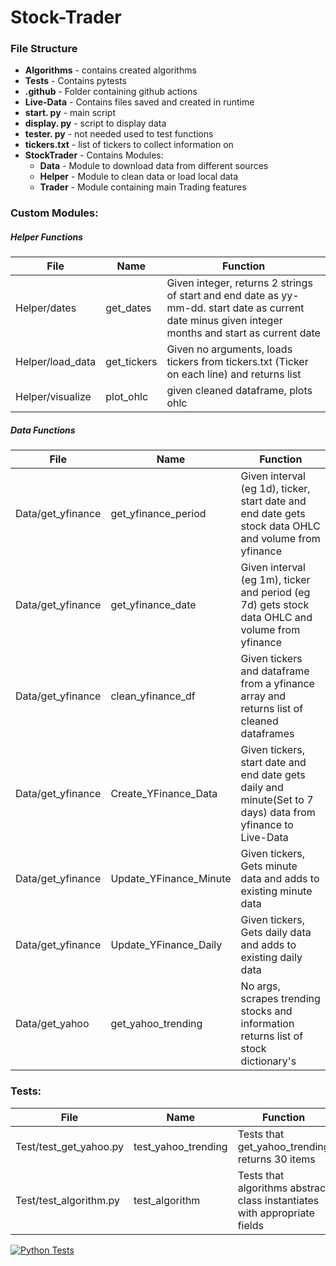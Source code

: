 # Stock-Trader

### File Structure
* **Algorithms** - contains created algorithms
* **Tests** - Contains pytests
* **.github** - Folder containing github actions
* **Live-Data** - Contains files saved and created in runtime   
* **start. py** - main script    
* **display. py** - script to display data
* **tester. py** - not needed used to test functions
* **tickers.txt** - list of tickers to collect information on     
* **StockTrader** - Contains Modules:
    * **Data** - Module to download data from different sources    
    * **Helper** - Module to clean data or load local data     
    * **Trader** - Module containing main Trading features 

### Custom Modules:
##### Helper Functions
<table>
    <thead>
        <tr>
            <th>File</th>
            <th>Name</th>
            <th>Function</th>
        </tr>
    </thead>
    <tbody>
        <tr>
            <td>Helper/dates</td>
            <td>get_dates</td>
            <td>Given integer, returns 2 strings of start and end date as yy-mm-dd. start date as current date minus given integer months and start as current date</td>
        </tr>
        <tr>
            <td>Helper/load_data</td>
            <td>get_tickers</td>
            <td>Given no arguments, loads tickers from tickers.txt (Ticker on each line) and returns list</td>
        </tr>
        <tr>
            <td>Helper/visualize</td>
            <td>plot_ohlc</td>
            <td>given cleaned dataframe, plots ohlc</td>
        </tr>
    </tbody>
</table>

##### Data Functions
<table>
    <thead>
        <tr>
            <th>File</th>
            <th>Name</th>
            <th>Function</th>
        </tr>
    </thead>
    <tbody>
        <tr>
            <td>Data/get_yfinance</td>
            <td>get_yfinance_period</td>
            <td>Given interval (eg 1d), ticker, start date and end date gets stock data OHLC and volume from yfinance</td>
        </tr>
        <tr>
            <td>Data/get_yfinance</td>
            <td>get_yfinance_date</td>
            <td>Given interval (eg 1m), ticker and period (eg 7d) gets stock data OHLC and volume from yfinance</td>
        </tr>
        <tr>
            <td>Data/get_yfinance</td>
            <td>clean_yfinance_df</td>
            <td>Given tickers and dataframe from a yfinance array and returns list of cleaned dataframes</td>
        </tr>
        <tr>
            <td>Data/get_yfinance</td>
            <td>Create_YFinance_Data</td>
            <td>Given tickers, start date and end date gets daily and minute(Set to 7 days) data from yfinance to Live-Data</td>
        </tr>
        <tr>
            <td>Data/get_yfinance</td>
            <td>Update_YFinance_Minute</td>
            <td>Given tickers, Gets minute data and adds to existing minute data</td>
        </tr>
        <tr>
            <td>Data/get_yfinance</td>
            <td>Update_YFinance_Daily</td>
            <td>Given tickers, Gets daily data and adds to existing daily data</td>
        </tr>
        <tr>
            <td>Data/get_yahoo</td>
            <td>get_yahoo_trending</td>
            <td>No args, scrapes trending stocks and information returns list of stock dictionary's</td>
        </tr>
    </tbody>
</table>




### Tests:
<table>
    <thead>
        <tr>
            <th>File</th>
            <th>Name</th>
            <th>Function</th>
        </tr>
    </thead>
    <tbody>
        <tr>
            <td>Test/test_get_yahoo.py</td>
            <td>test_yahoo_trending</td>
            <td>Tests that get_yahoo_trending returns 30 items</td>
        </tr>
        <tr>
            <td>Test/test_algorithm.py</td>
            <td>test_algorithm</td>
            <td>Tests that algorithms abstract class instantiates with appropriate fields</td>
        </tr>
    </tbody>
</table>


[![Python Tests](https://github.com/HarryLudemann/Stock-Trader/actions/workflows/python-package.yml/badge.svg)](https://github.com/HarryLudemann/Stock-Trader/actions/workflows/python-package.yml)